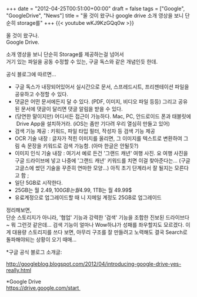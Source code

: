 +++
date = "2012-04-25T00:51:00+00:00"
draft = false
tags = ["Google", "GoogleDrive", "News"]
title = "올 것이 왔구나 google drive 소개 영상을 보니 단순히 storage를"
+++
{{< youtube wKJ9KzGQq0w >}}



올 것이 왔구나.  
Google Drive.

소개 영상을 보니 단순히 Storage를 제공하는걸 넘어서  
거기 있는 파일을 공동 수정할 수 있는, 구글 독스와 같은 개념인듯 한데.

공식 블로그에 따르면...

  * 구글 독스가 내장되어있어서 실시간으로 문서, 스프레드시트, 프리젠테이션 파일을 공유하고 수정할 수 있다.
  * 댓글은 어떤 문서에든지 달 수 있다. (PDF, 이미지, 비디오 파일 등등) 그리고 공유된 문서에 댓글이 달리면 댓글 알림을 받을 수 있다.
  * (당연한 말이지만) 어디서든 접근이 가능하다. Mac, PC, 안드로이드 폰과 태블릿에  Drive App을 설치하거라. (iOS는 좀만 기다려 우리 열심히 만들고 있어)
  * 검색 기능 제공 : 키워드, 파일 타입 필터, 작성자 등 검색 기능 제공
  * OCR 기술 내장 : 글자가 적힌 이미지를 올리면, 그 이미지를 텍스트로 변환하여 그림 속 문장을 키워드로 검색 가능함. (아마 한글은 안될듯?)
  * 이미지 인식 기술 내장 : 여기서 예로 든건 '그랜드 캐년' 여행 사진. 요 여행 사진을 구글 드라이브에 넣고 나중에 '그랜드 캐년' 키워드를 치면 이걸 찾아준다는... (구글 고글스에 썼던 기술을 꾸준히 연마한 모양...) 아직 초기 단계라서 잘 될지는 모른다고 함 ;
  * 일단 5GB로 시작한다.
  * 25GB는 월 2.49$, 100GB는 월 4.99$, 1TB는 월 49.99$
  * 유료계정으로 업그레이드할 때 니 지메일 계정도 25GB로 업그레이드



정리해보면,  
단순 스토리지가 아니라, '협업' 기능과 강력한 '검색' 기능을 조합한 진보된 드라이브다~ 뭐 그런것 같은데... 검색 기능이 얼마나 Wow하냐가 성패를 좌우할지도 모르겠다. 이게 대용량 스토리지를 쓰다 보면, 아무리 구조를 잘 만들려고 노력해도 결국 Search로 돌파해야되는 상황이 오기 때매...

*구글 공식 블로그 소개글:

<http://googleblog.blogspot.com/2012/04/introducing-google-drive-yes-really.html>

*Google Drive  
https://drive.google.com/start 

